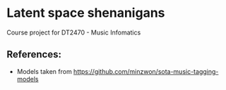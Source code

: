 # Latent space shenanigans
Course project for DT2470 - Music Infomatics




## References:
 - Models taken from https://github.com/minzwon/sota-music-tagging-models
